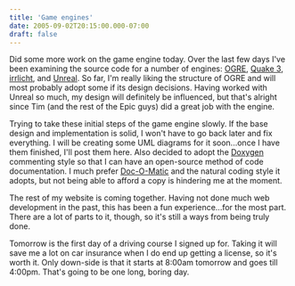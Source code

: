 ```yaml
---
title: 'Game engines'
date: 2005-09-02T20:15:00.000-07:00
draft: false
---
```


Did some more work on the game engine today. Over the last few days I've been examining the source code for a number of engines: [OGRE](http://www.ogre3d.org/), [Quake 3](http://www.fileshack.com/file.x?fid=7547), [irrlicht](http://irrlicht.sourceforge.net/), and [Unreal](http://www.unrealtechnology.com/html/technology/ue30.shtml). So far, I'm really liking the structure of OGRE and will most probably adopt some if its design decisions. Having worked with Unreal so much, my design will definitely be influenced, but that's alright since Tim (and the rest of the Epic guys) did a great job with the engine.

Trying to take these initial steps of the game engine slowly. If the base design and implementation is solid, I won't have to go back later and fix everything. I will be creating some UML diagrams for it soon...once I have them finished, I'll post them here. Also decided to adopt the [Doxygen](http://www.stack.nl/%7Edimitri/doxygen/) commenting style so that I can have an open-source method of code documentation. I much prefer [Doc-O-Matic](http://www.doc-o-matic.com/) and the natural coding style it adopts, but not being able to afford a copy is hindering me at the moment.

The rest of my website is coming together. Having not done much web development in the past, this has been a fun experience...for the most part. There are a lot of parts to it, though, so it's still a ways from being truly done.

Tomorrow is the first day of a driving course I signed up for. Taking it will save me a lot on car insurance when I do end up getting a license, so it's worth it. Only down-side is that it starts at 8:00am tomorrow and goes till 4:00pm. That's going to be one long, boring day.
